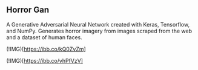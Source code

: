 ## Horror Gan

A Generative Adversarial Neural Network created with Keras, Tensorflow, and NumPy. Generates horror imagery from images scraped from the web and a dataset of human faces.

(!IMG)[https://ibb.co/kQ0ZvZm]

(!IMG)[https://ibb.co/vhPfVzV]
